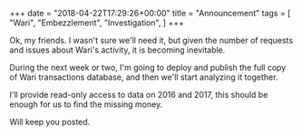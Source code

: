 +++
date = "2018-04-22T17:29:26+00:00"
title = "Announcement"
tags = [
    "Wari",
    "Embezzlement",
    "Investigation",
]
+++

Ok, my friends. I wasn't sure we'll need it, but given the number of requests and issues about Wari's activity, it is becoming inevitable.

During the next week or two, I'm going to deploy and publish the full copy of Wari transactions database, and then we'll start analyzing it together.

I'll provide read-only access to data on 2016 and 2017, this should be enough for us to find the missing money.

Will keep you posted.

<!--more-->
